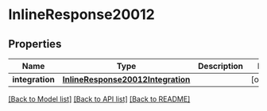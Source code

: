 # InlineResponse20012

## Properties
Name | Type | Description | Notes
------------ | ------------- | ------------- | -------------
**integration** | [**InlineResponse20012Integration**](InlineResponse20012Integration.md) |  | [optional] 

[[Back to Model list]](../README.md#documentation-for-models) [[Back to API list]](../README.md#documentation-for-api-endpoints) [[Back to README]](../README.md)

